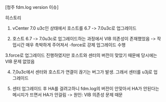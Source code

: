 [청주 fdm.log version 이슈]

히스토리
1. vCenter 7.0 u3c인 상태에서 호스트를 6.7 -> 7.0u3c로 업그레이드

2. 호스트 6.7 -> 7.0u3c로 업그레이드하는 과정에서 VIB 의존성이 존재했었음
-> 작업시간 매우 촉박하게 주어져서 -force로 강제 업그레이드 수행

3.force로 업그레이드 진행하였지만 호스트와 센터의 버전이 맞았기 때문에 당시에는 VIB 문제 없었음

4. 7,0u3c에서 센터와 호스트가 연결이 끊기는 버그가 발생. 그래서 센터를 u3j로 업그레이드

5. 센터 업그레이드 후 HA를 걸려고하니 fdm.log의 버전이 안맞아서 HA가 안된다는 메시지가 뜨면서 HA가 안걸림
-> 원인: VIB 의존성 문제 때문
